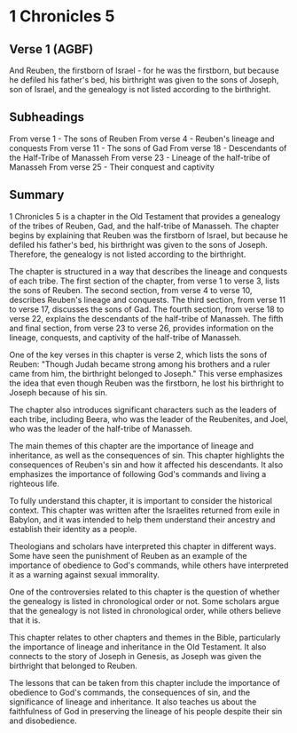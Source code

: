 # 1 Chronicles 5

## Verse 1 (AGBF)

And Reuben, the firstborn of Israel - for he was the firstborn, but because he defiled his father's bed, his birthright was given to the sons of Joseph, son of Israel, and the genealogy is not listed according to the birthright.

## Subheadings

From verse 1 - The sons of Reuben
From verse 4 - Reuben's lineage and conquests
From verse 11 - The sons of Gad
From verse 18 - Descendants of the Half-Tribe of Manasseh
From verse 23 - Lineage of the half-tribe of Manasseh
From verse 25 - Their conquest and captivity

## Summary

1 Chronicles 5 is a chapter in the Old Testament that provides a genealogy of the tribes of Reuben, Gad, and the half-tribe of Manasseh. The chapter begins by explaining that Reuben was the firstborn of Israel, but because he defiled his father's bed, his birthright was given to the sons of Joseph. Therefore, the genealogy is not listed according to the birthright.

The chapter is structured in a way that describes the lineage and conquests of each tribe. The first section of the chapter, from verse 1 to verse 3, lists the sons of Reuben. The second section, from verse 4 to verse 10, describes Reuben's lineage and conquests. The third section, from verse 11 to verse 17, discusses the sons of Gad. The fourth section, from verse 18 to verse 22, explains the descendants of the half-tribe of Manasseh. The fifth and final section, from verse 23 to verse 26, provides information on the lineage, conquests, and captivity of the half-tribe of Manasseh.

One of the key verses in this chapter is verse 2, which lists the sons of Reuben: "Though Judah became strong among his brothers and a ruler came from him, the birthright belonged to Joseph." This verse emphasizes the idea that even though Reuben was the firstborn, he lost his birthright to Joseph because of his sin.

The chapter also introduces significant characters such as the leaders of each tribe, including Beera, who was the leader of the Reubenites, and Joel, who was the leader of the half-tribe of Manasseh.

The main themes of this chapter are the importance of lineage and inheritance, as well as the consequences of sin. This chapter highlights the consequences of Reuben's sin and how it affected his descendants. It also emphasizes the importance of following God's commands and living a righteous life.

To fully understand this chapter, it is important to consider the historical context. This chapter was written after the Israelites returned from exile in Babylon, and it was intended to help them understand their ancestry and establish their identity as a people.

Theologians and scholars have interpreted this chapter in different ways. Some have seen the punishment of Reuben as an example of the importance of obedience to God's commands, while others have interpreted it as a warning against sexual immorality.

One of the controversies related to this chapter is the question of whether the genealogy is listed in chronological order or not. Some scholars argue that the genealogy is not listed in chronological order, while others believe that it is.

This chapter relates to other chapters and themes in the Bible, particularly the importance of lineage and inheritance in the Old Testament. It also connects to the story of Joseph in Genesis, as Joseph was given the birthright that belonged to Reuben.

The lessons that can be taken from this chapter include the importance of obedience to God's commands, the consequences of sin, and the significance of lineage and inheritance. It also teaches us about the faithfulness of God in preserving the lineage of his people despite their sin and disobedience.